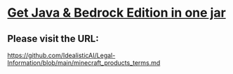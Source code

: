 # <a href="https://vagdedes.com/patreon">Get Java & Bedrock Edition in one jar</a>

## Please visit the URL:
https://github.com/IdealisticAI/Legal-Information/blob/main/minecraft_products_terms.md
